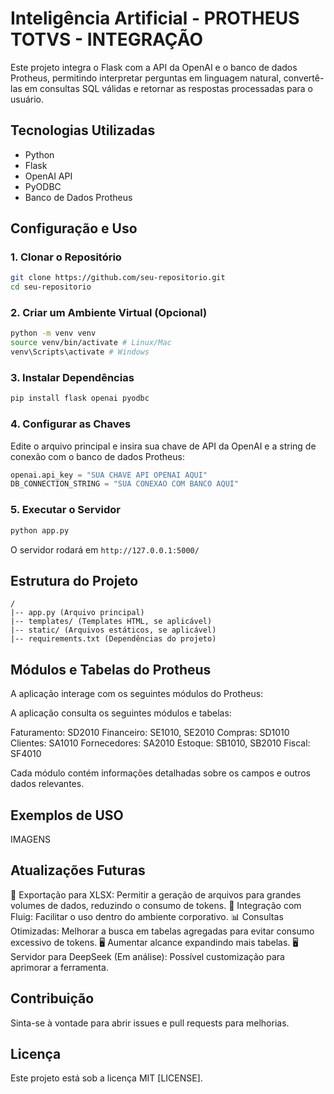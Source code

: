 # Inteligência Artificial - PROTHEUS TOTVS - INTEGRAÇÃO

Este projeto integra o Flask com a API da OpenAI e o banco de dados Protheus, permitindo interpretar perguntas em linguagem natural, convertê-las em consultas SQL válidas e retornar as respostas processadas para o usuário.

## Tecnologias Utilizadas
- Python
- Flask
- OpenAI API
- PyODBC
- Banco de Dados Protheus

## Configuração e Uso

### 1. Clonar o Repositório
```bash
git clone https://github.com/seu-repositorio.git
cd seu-repositorio
```

### 2. Criar um Ambiente Virtual (Opcional)
```bash
python -m venv venv
source venv/bin/activate # Linux/Mac
venv\Scripts\activate # Windows
```

### 3. Instalar Dependências
```bash
pip install flask openai pyodbc
```

### 4. Configurar as Chaves
Edite o arquivo principal e insira sua chave de API da OpenAI e a string de conexão com o banco de dados Protheus:
```python
openai.api_key = "SUA CHAVE API OPENAI AQUI"
DB_CONNECTION_STRING = "SUA CONEXAO COM BANCO AQUI"
```

### 5. Executar o Servidor
```bash
python app.py
```
O servidor rodará em `http://127.0.0.1:5000/`

## Estrutura do Projeto
```
/
|-- app.py (Arquivo principal)
|-- templates/ (Templates HTML, se aplicável)
|-- static/ (Arquivos estáticos, se aplicável)
|-- requirements.txt (Dependências do projeto)
```

## Módulos e Tabelas do Protheus
A aplicação interage com os seguintes módulos do Protheus:

A aplicação consulta os seguintes módulos e tabelas:

Faturamento: SD2010
Financeiro: SE1010, SE2010
Compras: SD1010
Clientes: SA1010
Fornecedores: SA2010
Estoque: SB1010, SB2010
Fiscal: SF4010

Cada módulo contém informações detalhadas sobre os campos e outros dados relevantes.

## Exemplos de USO

IMAGENS

## Atualizações Futuras

📂 Exportação para XLSX: Permitir a geração de arquivos para grandes volumes de dados, reduzindo o consumo de tokens.
🔗 Integração com Fluig: Facilitar o uso dentro do ambiente corporativo.
📊 Consultas Otimizadas: Melhorar a busca em tabelas agregadas para evitar consumo excessivo de tokens.
🖥 Aumentar alcance expandindo mais tabelas.
🖥 Servidor para DeepSeek (Em análise): Possível customização para aprimorar a ferramenta.

## Contribuição
Sinta-se à vontade para abrir issues e pull requests para melhorias.

## Licença
Este projeto está sob a licença MIT [LICENSE].
